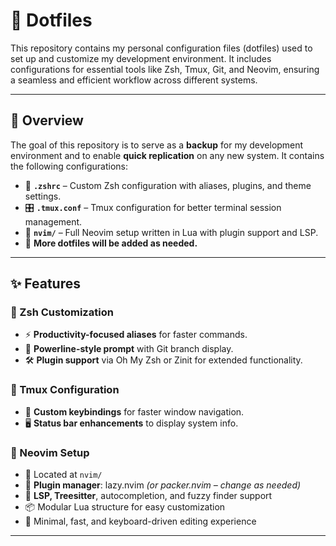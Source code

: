 # 🚀 Dotfiles  

This repository contains my personal configuration files (dotfiles) used to set up and customize my development environment. It includes configurations for essential tools like Zsh, Tmux, Git, and Neovim, ensuring a seamless and efficient workflow across different systems.  

---

## 🌟 Overview  

The goal of this repository is to serve as a **backup** for my development environment and to enable **quick replication** on any new system. It contains the following configurations:  

- 📝 **`.zshrc`** – Custom Zsh configuration with aliases, plugins, and theme settings.  
- 🎛 **`.tmux.conf`** – Tmux configuration for better terminal session management.  
- 🧠 **`nvim/`** – Full Neovim setup written in Lua with plugin support and LSP.  
- 🔗 **More dotfiles will be added as needed.**  

---

## ✨ Features  

### 🔹 Zsh Customization  
- ⚡ **Productivity-focused aliases** for faster commands.  
- 🎨 **Powerline-style prompt** with Git branch display.  
- 🛠 **Plugin support** via Oh My Zsh or Zinit for extended functionality.  

### 🔹 Tmux Configuration  
- 🚀 **Custom keybindings** for faster window navigation.  
- 🖥 **Status bar enhancements** to display system info.  

### 🔹 Neovim Setup  
- 📁 Located at `nvim/`
- 🧩 **Plugin manager**: lazy.nvim *(or packer.nvim – change as needed)*  
- 🧠 **LSP, Treesitter**, autocompletion, and fuzzy finder support  
- 📦 Modular Lua structure for easy customization  
- 🧲 Minimal, fast, and keyboard-driven editing experience  

---